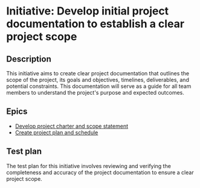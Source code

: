 # Initiative: Develop initial project documentation to establish a clear project scope
## Description
This initiative aims to create clear project documentation that outlines the scope of the project, its goals and objectives, timelines, deliverables, and potential constraints. This documentation will serve as a guide for all team members to understand the project's purpose and expected outcomes.
## Epics
* [Develop project charter and scope statement](../../templates/theme/initiatives/epics/epic_1.md)
* [Create project plan and schedule](../../templates/theme/initiatives/epics/epic_2.md)
## Test plan
The test plan for this initiative involves reviewing and verifying the completeness and accuracy of the project documentation to ensure a clear project scope.